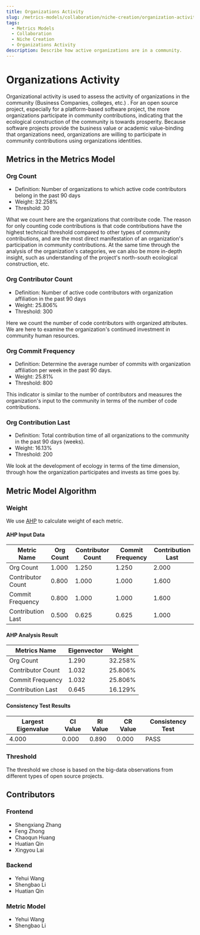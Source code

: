 ```yaml
---
title: Organizations Activity
slug: /metrics-models/collaboration/niche-creation/organization-activity
tags:
  - Metrics Models
  - Collaboration
  - Niche Creation
  - Organizations Activity
description: Describe how active organizations are in a community.
---
```


# Organizations Activity

 Organizational activity is used to assess the activity of organizations in the community (Business Companies, colleges, etc.) . For an open source project, especially for a platform-based software project, the more organizations participate in community contributions, indicating that the ecological construction of the community is towards prosperity. Because software projects provide the business value or academic value-binding that organizations need, organizations are willing to participate in community contributions using organizations identities.

## Metrics in the Metrics Model

### Org Count

* Definition: Number of organizations to which active code contributors belong in the past 90 days
* Weight: 32.258%
* Threshold: 30

What we count here are the organizations that contribute code. The reason for only counting code contributions is that code contributions have the highest technical threshold compared to other types of community contributions, and are the most direct manifestation of an organization's participation in community contributions. At the same time through the analysis of the organization's categories, we can also be more in-depth insight, such as understanding of the project's north-south ecological construction, etc.

### Org Contributor Count

* Definition: Number of active code contributors with organization affiliation in the past 90 days
* Weight: 25.806%
* Threshold: 300

Here we count the number of code contributors with organized attributes. We are here to examine the organization's continued investment in community human resources.

### Org Commit Frequency

* Definition: Determine the average number of commits with organization affiliation per week in the past 90 days.
* Weight: 25.81%
* Threshold: 800

This indicator is similar to the number of contributors and measures the organization's input to the community in terms of the number of code contributions.

### Org Contribution Last

* Definition: Total contribution time of all organizations to the community in the past 90 days (weeks).
* Weight: 16.13%
* Threshold: 200

We look at the development of ecology in terms of the time dimension, through how the organization participates and invests as time goes by.

## Metric Model Algorithm

### Weight

We use [AHP](https://en.wikipedia.org/wiki/Analytic_hierarchy_process) to calculate weight of each metric.

#### AHP Input Data

Metric Name | Org Count | Contributor Count | Commit Frequency | Contribution Last 
--- | --- | --- | --- | ---
Org Count | 1.000 | 1.250 | 1.250 | 2.000
Contributor Count |  0.800 | 1.000 | 1.000 | 1.600
Commit Frequency |   0.800 | 1.000 | 1.000 | 1.600
Contribution Last |  0.500 | 0.625 | 0.625 | 1.000

#### AHP Analysis Result

Metrics Name | Eigenvector | Weight
--- | --- | ---
Org Count |   1.290 | 32.258%
Contributor Count |  1.032 | 25.806%
Commit Frequency |   1.032 | 25.806%
Contribution Last |  0.645 | 16.129%

#### Consistency Test Results

Largest Eigenvalue | CI Value | RI Value| CR Value | Consistency Test
--- | --- | --- | --- | ---
4.000 | 0.000 | 0.890 | 0.000  | PASS

### Threshold

The threshold we chose is based on the big-data observations from different types of open source projects.

<!-- ## References

* [CHAOSS Metric Model: Organizations Activity](https://github.com/chaoss/wg-metrics-models/tree/main/metrics-model-libs/organization-activity) 
-->
## Contributors

### Frontend

* Shengxiang Zhang
* Feng Zhong
* Chaoqun Huang
* Huatian Qin
* Xingyou Lai

### Backend

* Yehui Wang
* Shengbao Li
* Huatian Qin

### Metric Model

* Yehui Wang
* Shengbao Li